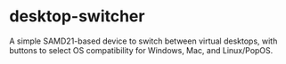 # desktop-switcher
A simple SAMD21-based device to switch between virtual desktops, with buttons to select OS compatibility for Windows, Mac, and Linux/PopOS.
